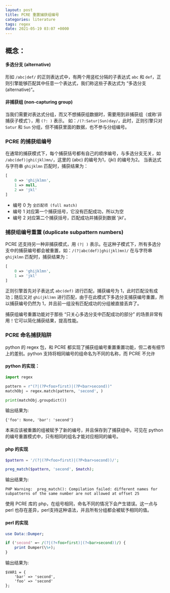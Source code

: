 ```yaml
---
layout: post
title: PCRE 重置捕获组编号
categories: literature
tags: regex
date: 2021-05-19 03:07 +0000
---
```

## 概念：
#### 多选分支 (alternative)
形如 `/abc|def/` 的正则表达式中，有两个用竖杠分隔的子表达式 `abc` 和 `def`，正则引擎能够匹配其中任意一个表达式，我们称这些子表达式为 “多选分支 (alternative)”。

#### 非捕获组 (non-capturing group)
当我们需要对表达式分组，而又不想捕获组数据时，需要用到非捕获组（或称‘非捕获子模式’），用 `(?: )` 表示。 如：`/(?:Satur|Sun)day/`，此时，正则引擎只对 `Satur` 和 `Sun` 分组，但不捕获里面的数据，也不参与分组编号。

### PCRE 的捕获组编号
在通常的捕获模式下，每个捕获括号都有自己的顺序编号，与多选分支无关，如 `/abc(def)|ghi(jkl)mn/`，这里的 (abc) 的编号为1，(jkl) 的编号为2。
当表达式与字符串 `ghijklmn` 匹配时，捕获结果为：
```php
[
    0 => 'ghijklmn',
    1 => null,
    2 => 'jkl'
]
```
- 编号 0 为 `全匹配项 (full match)`
- 编号 1 对应第一个捕获括号，它没有匹配成功，所以为空
- 编号 2 对应第二个捕获括号，匹配成功并捕获到数据 'jkl'。

### 捕获组编号重置 (duplicate subpattern numbers)
PCRE 还支持另一种非捕获模式，用 `(?| )` 表示。在这种子模式下，所有多选分支中的捕获编号都会被重置，如：`/(?|abc(def)|ghi(jkl)mn)/` 在与字符串 `ghijklmn` 匹配时，捕获结果为：
```php
[
    0 => 'ghijklmn',
    1 => 'jkl'
]
```
正则引擎首先对子表达式 `abc(def)` 进行匹配，捕获编号为 1，此时匹配没有成功；随后又对 `ghi(jkl)mn` 进行匹配，由于在此模式下多选分支捕获编号重置，所以捕获编号仍然为 1，并且前一组没有匹配成功的分组被直接丢弃了。

捕获组编号重置功能对于那些 “只关心多选分支中匹配成功的部分” 的场景非常有用！它可以简化捕获结果，提高性能。

### PCRE 命名捕获陷阱
python 的 regex 包，和 PCRE 都实现了捕获组编号重置重置功能，但二者有细节上的差别。python 支持将相同编号的组命名为不同的名称，而 PCRE 不允许
#### python 的实现：
```python
import regex

pattern = r"(?|(?P<foo>first)|(?P<bar>second))"
matchObj = regex.match(pattern, 'second', )

print(matchObj.groupdict())
```
输出结果为:
```
{'foo': None, 'bar': 'second'}
```
本来应该被重置的组被赋予了新的编号，并且保存到了捕获组中。可见在 python 的编号重置模式中，只有相同的组名才能对应相同的编号。

#### php 的实现
```php
$pattern = '/(?|(?P<foo>first)|(?P<bar>second))/';

preg_match($pattern, 'second', $match);
```
输出结果为:
```
PHP Warning:  preg_match(): Compilation failed: different names for subpatterns of the same number are not allowed at offset 25
```
使用 PCRE 库的 php，在组号相同，命名不同的情况下会产生错误。这一点与 perl 也存在差异，perl支持这种语法，并且所有分组都会被赋予相同的值。

#### perl 的实现
```perl
use Data::Dumper;

if ('second' =~ /(?|(?<foo>first)|(?<bar>second))/) {
    print Dumper(\%+);
}
```

输出结果为:
```text
$VAR1 = {
    'bar' => 'second',
    'foo' => 'second'
};
```
